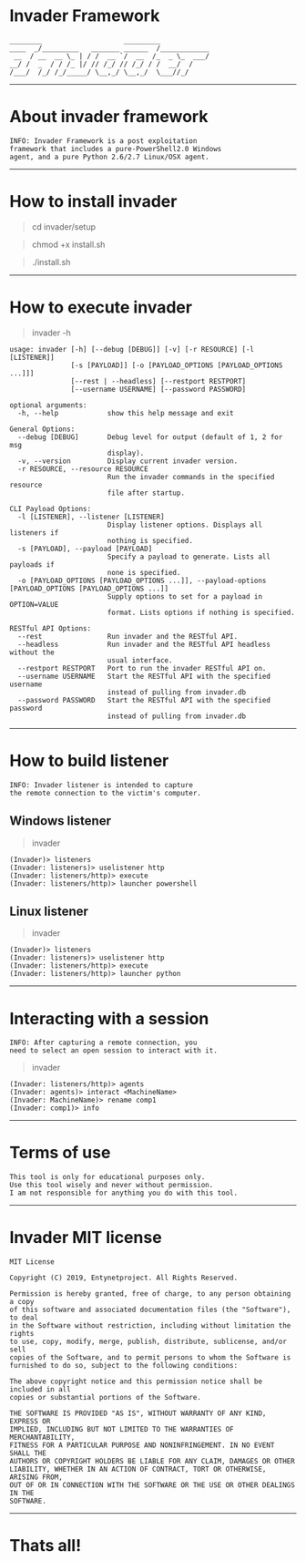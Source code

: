# Invader Framework

    ________                    _________           
    ____  _/_________   _______ ______  /____________   
     __  / __  __ \_ | / /  __ `/  __  /_  _ \_  ___/    
    __/ /  _  / / /_ |/ // /_/ // /_/ / /  __/  /        
    /___/  /_/ /_/_____/ \__,_/ \__,_/  \___//_/     

***

# About invader framework

    INFO: Invader Framework is a post exploitation 
    framework that includes a pure-PowerShell2.0 Windows 
    agent, and a pure Python 2.6/2.7 Linux/OSX agent.
    
***

# How to install invader

> cd invader/setup

> chmod +x install.sh

> ./install.sh

***

# How to execute invader

> invader -h

    usage: invader [-h] [--debug [DEBUG]] [-v] [-r RESOURCE] [-l [LISTENER]]
                   [-s [PAYLOAD]] [-o [PAYLOAD_OPTIONS [PAYLOAD_OPTIONS ...]]]
                   [--rest | --headless] [--restport RESTPORT]
                   [--username USERNAME] [--password PASSWORD]

    optional arguments:
      -h, --help            show this help message and exit

    General Options:
      --debug [DEBUG]       Debug level for output (default of 1, 2 for msg
                            display).
      -v, --version         Display current invader version.
      -r RESOURCE, --resource RESOURCE
                            Run the invader commands in the specified resource
                            file after startup.

    CLI Payload Options:
      -l [LISTENER], --listener [LISTENER]
                            Display listener options. Displays all listeners if
                            nothing is specified.
      -s [PAYLOAD], --payload [PAYLOAD]
                            Specify a payload to generate. Lists all payloads if
                            none is specified.
      -o [PAYLOAD_OPTIONS [PAYLOAD_OPTIONS ...]], --payload-options [PAYLOAD_OPTIONS [PAYLOAD_OPTIONS ...]]
                            Supply options to set for a payload in OPTION=VALUE
                            format. Lists options if nothing is specified.

    RESTful API Options:
      --rest                Run invader and the RESTful API.
      --headless            Run invader and the RESTful API headless without the
                            usual interface.
      --restport RESTPORT   Port to run the invader RESTful API on.
      --username USERNAME   Start the RESTful API with the specified username
                            instead of pulling from invader.db
      --password PASSWORD   Start the RESTful API with the specified password
                            instead of pulling from invader.db

***

# How to build listener

    INFO: Invader listener is intended to capture 
    the remote connection to the victim's computer.

## Windows listener

> invader

    (Invader)> listeners
    (Invader: listeners)> uselistener http
    (Invader: listeners/http)> execute
    (Invader: listeners/http)> launcher powershell
    
## Linux listener

> invader

    (Invader)> listeners
    (Invader: listeners)> uselistener http
    (Invader: listeners/http)> execute
    (Invader: listeners/http)> launcher python
    
***

# Interacting with a session

    INFO: After capturing a remote connection, you 
    need to select an open session to interact with it.

> invader 

    (Invader: listeners/http)> agents
    (Invader: agents)> interact <MachineName>
    (Invader: MachineName)> rename comp1
    (Invader: comp1)> info

***

# Terms of use

    This tool is only for educational purposes only.
    Use this tool wisely and never without permission.
    I am not responsible for anything you do with this tool.

***

# Invader MIT license

    MIT License

    Copyright (C) 2019, Entynetproject. All Rights Reserved.

    Permission is hereby granted, free of charge, to any person obtaining a copy
    of this software and associated documentation files (the "Software"), to deal
    in the Software without restriction, including without limitation the rights
    to use, copy, modify, merge, publish, distribute, sublicense, and/or sell
    copies of the Software, and to permit persons to whom the Software is
    furnished to do so, subject to the following conditions:

    The above copyright notice and this permission notice shall be included in all
    copies or substantial portions of the Software.

    THE SOFTWARE IS PROVIDED "AS IS", WITHOUT WARRANTY OF ANY KIND, EXPRESS OR
    IMPLIED, INCLUDING BUT NOT LIMITED TO THE WARRANTIES OF MERCHANTABILITY,
    FITNESS FOR A PARTICULAR PURPOSE AND NONINFRINGEMENT. IN NO EVENT SHALL THE
    AUTHORS OR COPYRIGHT HOLDERS BE LIABLE FOR ANY CLAIM, DAMAGES OR OTHER
    LIABILITY, WHETHER IN AN ACTION OF CONTRACT, TORT OR OTHERWISE, ARISING FROM,
    OUT OF OR IN CONNECTION WITH THE SOFTWARE OR THE USE OR OTHER DEALINGS IN THE
    SOFTWARE.
    
***

# Thats all!

    

